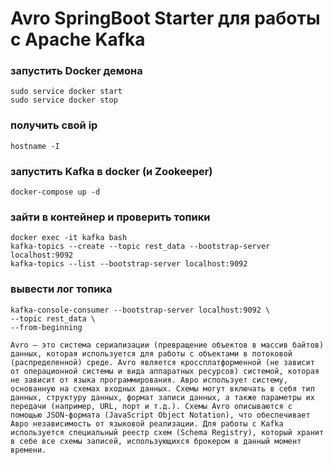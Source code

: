 # Avro SpringBoot Starter для работы с Apache Kafka

### запустить Docker демона
```
sudo service docker start
sudo service docker stop
```

### получить свой ip
```
hostname -I
```

### запустить Kafka в docker (и Zookeeper)
```
docker-compose up -d
```

### зайти в контейнер и проверить топики
```
docker exec -it kafka bash
kafka-topics --create --topic rest_data --bootstrap-server localhost:9092
kafka-topics --list --bootstrap-server localhost:9092
```

### вывести лог топика
```
kafka-console-consumer --bootstrap-server localhost:9092 \
--topic rest_data \
--from-beginning
```

```
Avro — это система сериализации (превращение объектов в массив байтов) данных, которая используется для работы с объектами в потоковой (распределенной) среде. Avro является кроссплатформенной (не зависит от операционной системы и вида аппаратных ресурсов) системой, которая не зависит от языка программирования. Авро использует систему, основанную на схемах входных данных. Схемы могут включать в себя тип данных, структуру данных, формат записи данных, а также параметры их передачи (например, URL, порт и т.д.). Схемы Avro описываются c помощью JSON-формата (JavaScript Object Notation), что обеспечивает Авро независимость от языковой реализации. Для работы с Kafka используется специальный реестр схем (Schema Registry), который хранит в себе все схемы записей, использующихся брокером в данный момент времени.
```